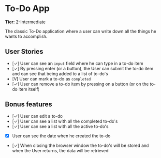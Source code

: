 # To-Do App

**Tier:** 2-Intermediate

The classic To-Do application where a user can write down all the things he wants to accomplish.

## User Stories

-   [✓] User can see an `input` field where he can type in a to-do item
-   [✓] By pressing enter (or a button), the User can submit the to-do item and can see that being added to a list of to-do's
-   [V] User can mark a to-do as `completed`
-   [✓] User can remove a to-do item by pressing on a button (or on the to-do item itself)

## Bonus features

-   [✓] User can edit a to-do
-   [✓] User can see a list with all the completed to-do's
-   [✓] User can see a list with all the active to-do's
-   [X] User can see the date when he created the to-do
-   [✓] When closing the browser window the to-do's will be stored and when the User returns, the data will be retrieved
